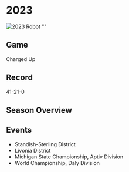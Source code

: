 # 2023

![2023 Robot ""]()

## Game
Charged Up

## Record
41-21-0

## Season Overview

## Events
- Standish-Sterling District
- Livonia District
- Michigan State Championship, Aptiv Division
- World Championship, Daly Division